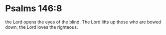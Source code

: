 # Psalms 146:8

the Lord opens the eyes of the blind. The Lord lifts up those who are bowed down; the Lord loves the righteous.
